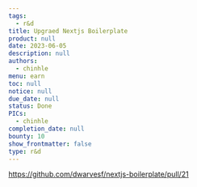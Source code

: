 ```yaml
---
tags: 
  - r&d
title: Upgraed Nextjs Boilerplate
product: null
date: 2023-06-05
description: null
authors: 
  - chinhle
menu: earn
toc: null
notice: null
due_date: null
status: Done
PICs: 
  - chinhle
completion_date: null
bounty: 10
show_frontmatter: false
type: r&d
---
```

https://github.com/dwarvesf/nextjs-boilerplate/pull/21
